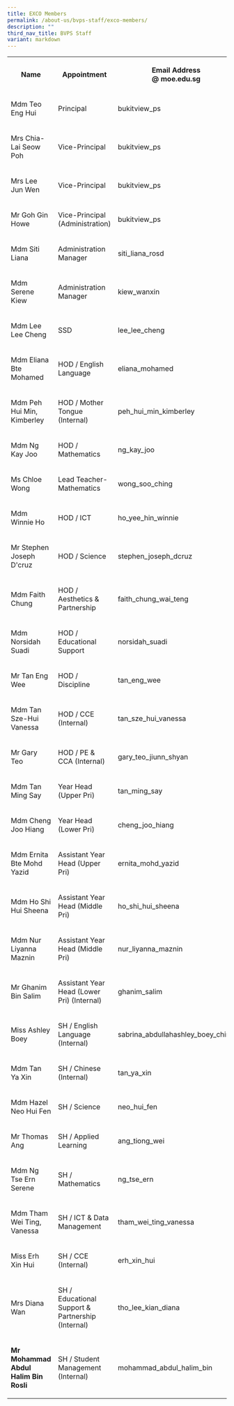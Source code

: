 ```yaml
---
title: EXCO Members
permalink: /about-us/bvps-staff/exco-members/
description: ""
third_nav_title: BVPS Staff
variant: markdown
---
```

<table style="minWidth: 75px">
<colgroup>
<col>
<col>
<col>
</colgroup>
<tbody>
<tr>
<th rowspan="1" colspan="1">
<p>Name</p>
</th>
<th rowspan="1" colspan="1">
<p>Appointment</p>
</th>
<th rowspan="1" colspan="1">
<p>Email Address
<br>@ moe.edu.sg</p>
</th>
</tr>
<tr>
<td rowspan="1" colspan="1">
<p>Mdm Teo Eng Hui
<br>
</p>
</td>
<td rowspan="1" colspan="1">
<p>Principal</p>
</td>
<td rowspan="1" colspan="1">
<p>bukitview_ps</p>
</td>
</tr>
<tr>
<td rowspan="1" colspan="1">
<p>Mrs Chia-Lai Seow Poh</p>
</td>
<td rowspan="1" colspan="1">
<p>Vice-Principal</p>
</td>
<td rowspan="1" colspan="1">
<p>bukitview_ps</p>
</td>
</tr>
<tr>
<td rowspan="1" colspan="1">
<p>Mrs Lee Jun Wen</p>
</td>
<td rowspan="1" colspan="1">
<p>Vice-Principal</p>
</td>
<td rowspan="1" colspan="1">
<p>bukitview_ps</p>
</td>
</tr>
<tr>
<td rowspan="1" colspan="1">
<p>Mr Goh Gin Howe</p>
</td>
<td rowspan="1" colspan="1">
<p>Vice-Principal (Administration)</p>
</td>
<td rowspan="1" colspan="1">
<p>bukitview_ps</p>
</td>
</tr>
<tr>
<td rowspan="1" colspan="1">
<p>Mdm Siti Liana</p>
</td>
<td rowspan="1" colspan="1">
<p>Administration Manager</p>
</td>
<td rowspan="1" colspan="1">
<p>siti_liana_rosd
<br>
</p>
</td>
</tr>
<tr>
<td rowspan="1" colspan="1">
<p>Mdm Serene Kiew</p>
</td>
<td rowspan="1" colspan="1">
<p>Administration Manager</p>
</td>
<td rowspan="1" colspan="1">
<p>kiew_wanxin</p>
</td>
</tr>
<tr>
<td rowspan="1" colspan="1">
<p>Mdm Lee Lee Cheng</p>
</td>
<td rowspan="1" colspan="1">
<p>SSD</p>
</td>
<td rowspan="1" colspan="1">
<p>lee_lee_cheng</p>
</td>
</tr>
<tr>
<td rowspan="1" colspan="1">
<p>Mdm Eliana Bte Mohamed</p>
</td>
<td rowspan="1" colspan="1">
<p>HOD / English Language</p>
</td>
<td rowspan="1" colspan="1">
<p>eliana_mohamed</p>
</td>
</tr>
<tr>
<td rowspan="1" colspan="1">
<p>Mdm Peh Hui Min, Kimberley</p>
</td>
<td rowspan="1" colspan="1">
<p>HOD / Mother Tongue (Internal)</p>
</td>
<td rowspan="1" colspan="1">
<p>peh_hui_min_kimberley</p>
</td>
</tr>
<tr>
<td rowspan="1" colspan="1">
<p>Mdm Ng Kay Joo</p>
</td>
<td rowspan="1" colspan="1">
<p>HOD / Mathematics</p>
</td>
<td rowspan="1" colspan="1">
<p>ng_kay_joo</p>
</td>
</tr>
<tr>
<td rowspan="1" colspan="1">
<p>Ms Chloe Wong</p>
</td>
<td rowspan="1" colspan="1">
<p>Lead Teacher- Mathematics</p>
</td>
<td rowspan="1" colspan="1">
<p>wong_soo_ching</p>
</td>
</tr>
<tr>
<td rowspan="1" colspan="1">
<p>Mdm Winnie Ho
<br>
</p>
</td>
<td rowspan="1" colspan="1">
<p>HOD / ICT</p>
</td>
<td rowspan="1" colspan="1">
<p>ho_yee_hin_winnie</p>
</td>
</tr>
<tr>
<td rowspan="1" colspan="1">
<p>Mr Stephen Joseph D'cruz</p>
</td>
<td rowspan="1" colspan="1">
<p>HOD / Science</p>
</td>
<td rowspan="1" colspan="1">
<p>stephen_joseph_dcruz
<br>
</p>
</td>
</tr>
<tr>
<td rowspan="1" colspan="1">
<p>Mdm Faith Chung</p>
</td>
<td rowspan="1" colspan="1">
<p>HOD / Aesthetics &amp; Partnership</p>
</td>
<td rowspan="1" colspan="1">
<p>faith_chung_wai_teng</p>
</td>
</tr>
<tr>
<td rowspan="1" colspan="1">
<p>Mdm Norsidah Suadi
<br>
</p>
</td>
<td rowspan="1" colspan="1">
<p>HOD / Educational Support</p>
</td>
<td rowspan="1" colspan="1">
<p>norsidah_suadi
<br>
</p>
</td>
</tr>
<tr>
<td rowspan="1" colspan="1">
<p>Mr Tan Eng Wee</p>
</td>
<td rowspan="1" colspan="1">
<p>HOD / Discipline</p>
</td>
<td rowspan="1" colspan="1">
<p>tan_eng_wee</p>
</td>
</tr>
<tr>
<td rowspan="1" colspan="1">
<p>Mdm Tan Sze-Hui Vanessa</p>
</td>
<td rowspan="1" colspan="1">
<p>HOD / CCE (Internal)</p>
</td>
<td rowspan="1" colspan="1">
<p>tan_sze_hui_vanessa</p>
</td>
</tr>
<tr>
<td rowspan="1" colspan="1">
<p>Mr Gary Teo</p>
</td>
<td rowspan="1" colspan="1">
<p>HOD / PE &amp; CCA (Internal)</p>
</td>
<td rowspan="1" colspan="1">
<p>gary_teo_jiunn_shyan</p>
</td>
</tr>
<tr>
<td rowspan="1" colspan="1">
<p>Mdm Tan Ming Say</p>
</td>
<td rowspan="1" colspan="1">
<p>Year Head (Upper Pri)
<br>
</p>
</td>
<td rowspan="1" colspan="1">
<p>tan_ming_say</p>
</td>
</tr>
<tr>
<td rowspan="1" colspan="1">
<p>Mdm Cheng Joo Hiang</p>
</td>
<td rowspan="1" colspan="1">
<p>Year Head (Lower Pri)</p>
</td>
<td rowspan="1" colspan="1">
<p>cheng_joo_hiang</p>
</td>
</tr>
<tr>
<td rowspan="1" colspan="1">
<p>Mdm Ernita Bte Mohd Yazid</p>
</td>
<td rowspan="1" colspan="1">
<p>Assistant Year Head (Upper Pri)</p>
</td>
<td rowspan="1" colspan="1">
<p>ernita_mohd_yazid</p>
</td>
</tr>
<tr>
<td rowspan="1" colspan="1">
<p>Mdm Ho Shi Hui Sheena</p>
</td>
<td rowspan="1" colspan="1">
<p>Assistant Year Head (Middle Pri)</p>
</td>
<td rowspan="1" colspan="1">
<p>ho_shi_hui_sheena</p>
</td>
</tr>
<tr>
<td rowspan="1" colspan="1">
<p>Mdm Nur Liyanna Maznin</p>
</td>
<td rowspan="1" colspan="1">
<p>Assistant Year Head (Middle Pri)</p>
</td>
<td rowspan="1" colspan="1">
<p>nur_liyanna_maznin</p>
</td>
</tr>
<tr>
<td rowspan="1" colspan="1">
<p>Mr Ghanim Bin Salim</p>
</td>
<td rowspan="1" colspan="1">
<p>Assistant Year Head (Lower Pri) (Internal)</p>
</td>
<td rowspan="1" colspan="1">
<p>ghanim_salim</p>
</td>
</tr>
<tr>
<td rowspan="1" colspan="1">
<p>Miss Ashley Boey</p>
</td>
<td rowspan="1" colspan="1">
<p>SH / English Language (Internal)</p>
</td>
<td rowspan="1" colspan="1">
<p>sabrina_abdullahashley_boey_ching</p>
</td>
</tr>
<tr>
<td rowspan="1" colspan="1">
<p>Mdm Tan Ya Xin</p>
</td>
<td rowspan="1" colspan="1">
<p>SH / Chinese (Internal)</p>
</td>
<td rowspan="1" colspan="1">
<p>tan_ya_xin</p>
</td>
</tr>
<tr>
<td rowspan="1" colspan="1">
<p>Mdm Hazel Neo Hui Fen</p>
</td>
<td rowspan="1" colspan="1">
<p>SH / Science</p>
</td>
<td rowspan="1" colspan="1">
<p>neo_hui_fen</p>
</td>
</tr>
<tr>
<td rowspan="1" colspan="1">
<p>Mr Thomas Ang</p>
</td>
<td rowspan="1" colspan="1">
<p>SH / Applied Learning</p>
</td>
<td rowspan="1" colspan="1">
<p>ang_tiong_wei</p>
</td>
</tr>
<tr>
<td rowspan="1" colspan="1">
<p>Mdm Ng Tse Ern Serene</p>
</td>
<td rowspan="1" colspan="1">
<p>SH / Mathematics</p>
</td>
<td rowspan="1" colspan="1">
<p>ng_tse_ern</p>
</td>
</tr>
<tr>
<td rowspan="1" colspan="1">
<p>Mdm Tham Wei Ting, Vanessa</p>
</td>
<td rowspan="1" colspan="1">
<p>SH / ICT &amp; Data Management</p>
</td>
<td rowspan="1" colspan="1">
<p>tham_wei_ting_vanessa</p>
</td>
</tr>
<tr>
<td rowspan="1" colspan="1">
<p>Miss Erh Xin Hui</p>
</td>
<td rowspan="1" colspan="1">
<p>SH / CCE (Internal)</p>
</td>
<td rowspan="1" colspan="1">
<p>erh_xin_hui</p>
</td>
</tr>
<tr>
<td rowspan="1" colspan="1">
<p>Mrs Diana Wan</p>
</td>
<td rowspan="1" colspan="1">
<p>SH / Educational Support &amp; Partnership (Internal)</p>
</td>
<td rowspan="1" colspan="1">
<p>tho_lee_kian_diana</p>
</td>
</tr>
<tr>
<td rowspan="1" colspan="1">
<p><strong>Mr Mohammad Abdul Halim Bin Rosli</strong>
</p>
</td>
<td rowspan="1" colspan="1">
<p>SH / Student Management (Internal)</p>
</td>
<td rowspan="1" colspan="1">
<p>mohammad_abdul_halim_bin</p>
</td>
</tr>
</tbody>
</table>
<p></p>